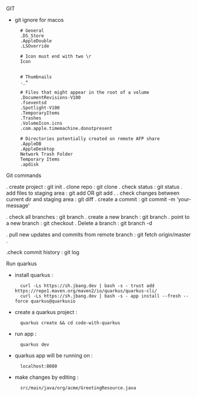 
GIT 

- git ignore for macos

        # General
        .DS_Store
        .AppleDouble
        .LSOverride

        # Icon must end with two \r
        Icon


        # Thumbnails
        ._*

        # Files that might appear in the root of a volume
        .DocumentRevisions-V100
        .fseventsd
        .Spotlight-V100
        .TemporaryItems
        .Trashes
        .VolumeIcon.icns
        .com.apple.timemachine.donotpresent

        # Directories potentially created on remote AFP share
        .AppleDB
        .AppleDesktop
        Network Trash Folder
        Temporary Items
        .apdisk

Git commands

. create project : git init
. clone repo : git clone <repo-url>
. check status : git status
. add files to staging area : git add <file-name> OR git add .
. check changes between current dir and staging area : git diff
. create a commit : git commit -m 'your-message'

. check all branches : git branch
. create a new branch : git branch <new-branch-name>
. point to a new branch : git checkout <branch-name>
. Delete a branch : git branch -d <branch-name>

. pull new updates and commits from remote branch : git fetch origin/master
. 


.check commit history : git log


Run quarkus

- install quarkus :

        curl -Ls https://sh.jbang.dev | bash -s - trust add https://repo1.maven.org/maven2/io/quarkus/quarkus-cli/
        curl -Ls https://sh.jbang.dev | bash -s - app install --fresh --force quarkus@quarkusio

- create a quarkus project : 
    
        quarkus create && cd code-with-quarkus 

- run app  : 

        quarkus dev

- quarkus app will be running on : 

        localhost:8080

- make changes by editing :

        src/main/java/org/acme/GreetingResource.java

